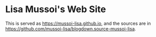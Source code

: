 # Lisa Mussoi's Web Site

This is served as https://mussoi-lisa.github.io, and the sources are in https://github.com/mussoi-lisa/blogdown.source-mussoi-lisa.
